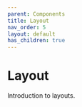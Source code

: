 ```yaml
---
parent: Components
title: Layout
nav_order: 5
layout: default
has_children: true
---
```


# Layout

Introduction to layouts.